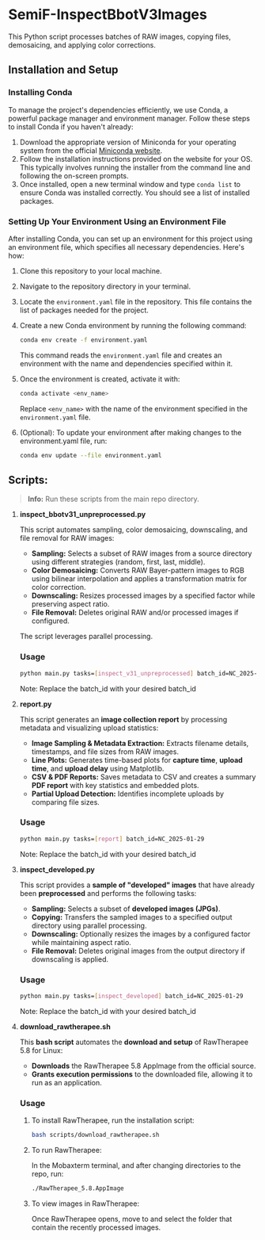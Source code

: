 # SemiF-InspectBbotV3Images

This Python script processes batches of RAW images, copying files, demosaicing, and applying color corrections.


## Installation and Setup

### Installing Conda
To manage the project's dependencies efficiently, we use Conda, a powerful package manager and environment manager. Follow these steps to install Conda if you haven't already:

1. Download the appropriate version of Miniconda for your operating system from the official [Miniconda website](https://docs.anaconda.com/free/miniconda/).
2. Follow the installation instructions provided on the website for your OS. This typically involves running the installer from the command line and following the on-screen prompts.
3. Once installed, open a new terminal window and type `conda list` to ensure Conda was installed correctly. You should see a list of installed packages.


### Setting Up Your Environment Using an Environment File
After installing Conda, you can set up an environment for this project using an environment file, which specifies all necessary dependencies. Here's how:

1. Clone this repository to your local machine.
2. Navigate to the repository directory in your terminal.
3. Locate the `environment.yaml` file in the repository. This file contains the list of packages needed for the project.
4. Create a new Conda environment by running the following command:
   ```bash
   conda env create -f environment.yaml
   ```
   This command reads the `environment.yaml` file and creates an environment with the name and dependencies specified within it.

5. Once the environment is created, activate it with:
   ```bash
   conda activate <env_name>
   ```
   Replace `<env_name>` with the name of the environment specified in the `environment.yaml` file.
6. (Optional): To update your environment after making changes to the environment.yaml file, run: 
    ```bash
    conda env update --file environment.yaml
    ```


## Scripts:

> **Info:** Run these scripts from the main repo directory.

1. **inspect_bbotv31_unpreprocessed.py**

   This script automates sampling, color demosaicing, downscaling, and file removal for RAW images:

   - **Sampling:** Selects a subset of RAW images from a source directory using different strategies (random, first, last, middle).
   - **Color Demosaicing:** Converts RAW Bayer-pattern images to RGB using bilinear interpolation and applies a transformation matrix for color correction.
   - **Downscaling:** Resizes processed images by a specified factor while preserving aspect ratio.
   - **File Removal:** Deletes original RAW and/or processed images if configured.

   The script leverages parallel processing.

   ### Usage

   ```bash
   python main.py tasks=[inspect_v31_unpreprocessed] batch_id=NC_2025-01-29
   ```
   Note: Replace the batch_id with your desired batch_id


2. **report.py**
   
   This script generates an **image collection report** by processing metadata and visualizing upload statistics:

   - **Image Sampling & Metadata Extraction:** Extracts filename details, timestamps, and file sizes from RAW images.
   - **Line Plots:** Generates time-based plots for **capture time**, **upload time**, and **upload delay** using Matplotlib.
   - **CSV & PDF Reports:** Saves metadata to CSV and creates a summary **PDF report** with key statistics and embedded plots.
   - **Partial Upload Detection:** Identifies incomplete uploads by comparing file sizes.

   ### Usage
   
   ```bash
   python main.py tasks=[report] batch_id=NC_2025-01-29
   ```
   Note: Replace the batch_id with your desired batch_id

3. **inspect_developed.py**

   This script provides a **sample of "developed" images** that have already been **preprocessed** and performs the following tasks:

   - **Sampling:** Selects a subset of **developed images (JPGs)**.
   - **Copying:** Transfers the sampled images to a specified output directory using parallel processing.
   - **Downscaling:** Optionally resizes the images by a configured factor while maintaining aspect ratio.
   - **File Removal:** Deletes original images from the output directory if downscaling is applied.

   ### Usage
   
   ```bash
   python main.py tasks=[inspect_developed] batch_id=NC_2025-01-29
   ```
   Note: Replace the batch_id with your desired batch_id

4. **download_rawtherapee.sh**

   This **bash script** automates the **download and setup** of RawTherapee 5.8 for Linux:

   - **Downloads** the RawTherapee 5.8 AppImage from the official source.  
   - **Grants execution permissions** to the downloaded file, allowing it to run as an application.

   ### Usage

   1. To install RawTherapee, run the installation script:
   
      ```bash
      bash scripts/download_rawtherapee.sh
      ```

   2. To run RawTherapee:

      In the Mobaxterm terminal, and after changing directories to the repo, run:
      ```bash
      ./RawTherapee_5.8.AppImage
      ```
   
   3. To view images in RawTherapee:

      Once RawTherapee opens, move to and select the folder that contain the recently processed images.
   


